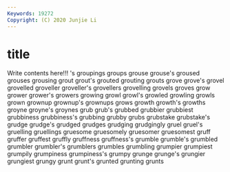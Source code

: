 ```yaml
---
Keywords: 19272
Copyright: (C) 2020 Junjie Li
---
```


# title

Write contents here!!!
's 
groupings 
groups 
grouse 
grouse's 
groused
grouses 
grousing 
grout 
grout's 
grouted 
grouting 
grouts 
grove 
grove's 
grovel
grovelled 
groveller 
groveller's 
grovellers 
grovelling 
grovels 
groves 
grow 
grower 
grower's
growers 
growing 
growl 
growl's 
growled 
growling 
growls 
grown 
grownup 
grownup's
grownups 
grows 
growth 
growth's 
growths 
groyne 
groyne's 
groynes 
grub 
grub's
grubbed 
grubbier 
grubbiest 
grubbiness 
grubbiness's 
grubbing 
grubby 
grubs 
grubstake 
grubstake's
grudge 
grudge's 
grudged 
grudges 
grudging 
grudgingly 
gruel 
gruel's 
gruelling 
gruellings
gruesome 
gruesomely 
gruesomer 
gruesomest 
gruff 
gruffer 
gruffest 
gruffly 
gruffness 
gruffness's
grumble 
grumble's 
grumbled 
grumbler 
grumbler's 
grumblers 
grumbles 
grumbling 
grumpier 
grumpiest
grumpily 
grumpiness 
grumpiness's 
grumpy 
grunge 
grunge's 
grungier 
grungiest 
grungy 
grunt
grunt's 
grunted 
grunting 
grunts 
